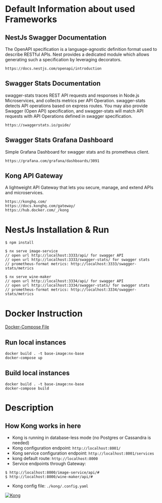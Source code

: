 # Default Information about used Frameworks

## NestJs Swagger Documentation
The OpenAPI specification is a language-agnostic definition format used to describe RESTful APIs. 
Nest provides a dedicated module which allows generating such a specification by leveraging decorators.

```
https://docs.nestjs.com/openapi/introduction
```

## Swagger Stats Documentation
swagger-stats traces REST API requests and responses in Node.js Microservices, and collects metrics per API Operation. swagger-stats detects API operations based on express routes. You may also provide Swagger (Open API) specification, and swagger-stats will match API requests with API Operations defined in swagger specification.
```
https://swaggerstats.io/guide/
```

## Swagger Stats Grafana Dashboard
Simple Grafana Dashboard for swagger stats and its prometheus client.
```
https://grafana.com/grafana/dashboards/3091
```

## Kong API Gateway
A lightweight API Gateway that lets you secure, manage, and extend APIs and microservices.

```
https://konghq.com/
https://docs.konghq.com/gateway/
https://hub.docker.com/_/kong
```

# NestJs Installation & Run

```
$ npm install

$ nx serve image-service
// open url http://localhost:3333/api/ for swagger API
// open url http://localhost:3333/swagger-stats/ for swagger stats
// prometheus-format metrics: http://localhost:3333/swagger-stats/metrics

$ nx serve wine-maker
// open url http://localhost:3334/api/ for swagger API
// open url http://localhost:3334/swagger-stats/ for swagger stats
// prometheus-format metrics: http://localhost:3334/swagger-stats/metrics
```

# Docker Instruction

[Docker-Compose File](./docker-compose.yml)

## Run local instances
```
docker build . -t base-image:nx-base
docker-compose up
```

## Build local instances
```
docker build . -t base-image:nx-base
docker-compose build
```

# Description
## How Kong works in here

- Kong is running in database-less mode (no Postgres or Cassandra is needed)
- Kong configuration endpoint: `http://localhost:8001/`
- Kong service configuration endpoint: `http://localhost:8001/services`
- kong default route: `http://localhost:8000`
- Service endpoints through Gateway:
```
$ http://localhost:8000/image-service/api/#
$ http://localhost:8000/wine-maker/api/#
```
- Kong config file: `./kong/.config.yaml`

[![Kong](https://img.youtube.com/vi/sJEID1xEZMg/0.jpg)](https://www.youtube.com/watch?v=sJEID1xEZMg)
